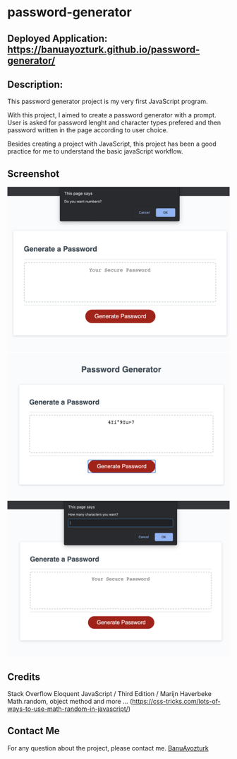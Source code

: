 # password-generator

## Deployed Application: https://banuayozturk.github.io/password-generator/
## Description: 
This password generator project is my very first JavaScript program. 

With this project, I aimed to create a password generator with a prompt. User is asked for password lenght and character types prefered and then password written  in the page according to user choice.

Besides creating a project with JavaScript,  this project has been a good practice for me to understand the basic javaScript workflow.

## Screenshot
![Password Generatorimages - 3240.1166](./images/screen-shot.png)
![Portfolio page - 968.1744 ](./images/screen-shot2.png)
![Portfolio page - 968.1744 ](./images/screen-shot3.png)

## Credits
 Stack Overflow
 Eloquent JavaScript  / Third Edition / Marijn Haverbeke
 Math.random, object method and more ... (https://css-tricks.com/lots-of-ways-to-use-math-random-in-javascript/)

## Contact Me
For any question about the project, please contact me.
[BanuAyozturk](mailto:bnyksl@gmail.com)
